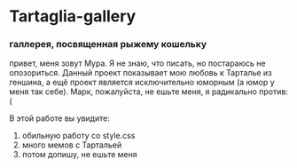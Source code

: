 # Tartaglia-gallery #
### галлерея, посвященная рыжему кошельку ###

привет, меня зовут Мура. Я не знаю, что писать, но постараюсь не опозориться.
Данный проект показывает мою любовь к Тарталье из геншина,
а ещё проект является исключительно юморным (а юмор у меня так себе).
Марк, пожалуйста, не ешьте меня, я радикально против:(

В этой работе вы увидите:
1.    обильную работу со style.css
2.    много мемов с Тартальей
3.    потом допишу, не ешьте меня
